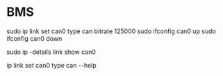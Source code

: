 # BMS 
sudo ip link set can0 type can bitrate 125000
sudo ifconfig can0 up
sudo ifconfig can0 down

sudo ip -details link show can0

ip link set can0 type can --help 
